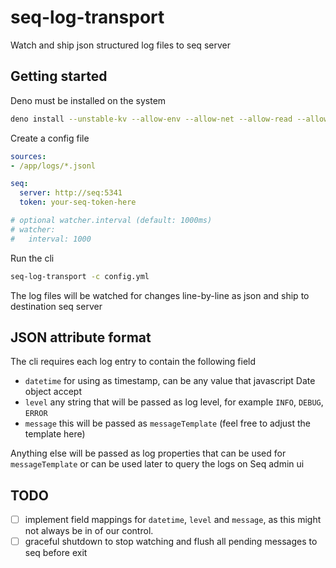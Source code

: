 # seq-log-transport

Watch and ship json structured log files to seq server

## Getting started

Deno must be installed on the system

```sh
deno install --unstable-kv --allow-env --allow-net --allow-read --allow-write --allow-sys -n seq-log-transport https://cdn.jsdelivr.net/gh/ball6847/seq-log-transport@b78b186/main.ts
```

Create a config file

```yaml
sources:
- /app/logs/*.jsonl

seq:
  server: http://seq:5341
  token: your-seq-token-here

# optional watcher.interval (default: 1000ms)
# watcher:
#   interval: 1000
```

Run the cli

```sh
seq-log-transport -c config.yml
```

The log files will be watched for changes line-by-line as json and ship to destination seq server

## JSON attribute format

The cli requires each log entry to contain the following field

- `datetime` for using as timestamp, can be any value that javascript Date object accept
- `level` any string that will be passed as log level, for example `INFO`, `DEBUG`, `ERROR`
- `message` this will be passed as `messageTemplate` (feel free to adjust the template here)

Anything else will be passed as log properties that can be used for `messageTemplate` or can be used later to query the logs on Seq admin ui

## TODO

- [ ] implement field mappings for `datetime`, `level` and `message`, as this might not always be in of our control.
- [ ] graceful shutdown to stop watching and flush all pending messages to seq before exit
